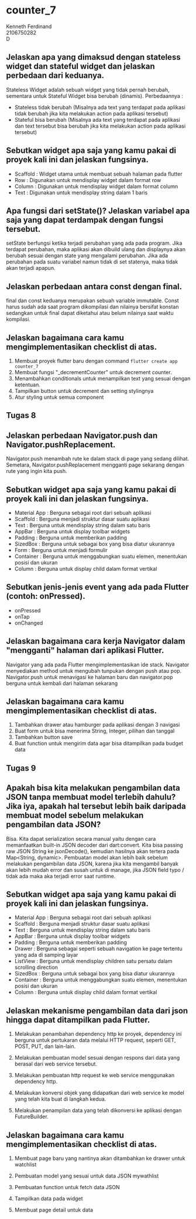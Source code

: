 # counter_7

Kenneth Ferdinand <br>
2106750282 <br>
D

## Jelaskan apa yang dimaksud dengan stateless widget dan stateful widget dan jelaskan perbedaan dari keduanya.

Stateless Widget adalah sebuah widget yang tidak pernah berubah, sementara untuk Stateful Widget bisa berubah (dinamis).
Perbedaannya :

- Stateless tidak berubah (Misalnya ada text yang terdapat pada aplikasi tidak berubah jika kita melakukan action pada aplikasi tersebut)
- Stateful bisa berubah (Misalnya ada text yang terdapat pada aplikasi dan text tersebut bisa berubah jika kita melakukan action pada aplikasi tersebut)

##  Sebutkan widget apa saja yang kamu pakai di proyek kali ini dan jelaskan fungsinya.

- Scaffold : Widget utama untuk membuat sebuah halaman pada flutter
- Row      : Digunakan untuk mendisplay widget dalam format row
- Column   : Digunakan untuk mendisplay widget dalam format column
- Text     : Digunakan untuk mendisplay string dalam 1 baris

##  Apa fungsi dari setState()? Jelaskan variabel apa saja yang dapat terdampak dengan fungsi tersebut.

setState berfungsi ketika terjadi perubahan yang ada pada program. Jika terdapat perubahan, maka aplikasi akan dibuild ulang dan displaynya akan berubah sesuai dengan state yang mengalami perubahan. Jika ada perubahan pada suatu variabel namun tidak di set statenya, maka tidak akan terjadi apapun.

## Jelaskan perbedaan antara const dengan final.

final dan const keduanya merupakan sebuah variable immutable. Const harus sudah ada saat program dikompilasi dan nilainya bersifat konstan sedangkan untuk final dapat diketahui atau belum nilainya saat waktu kompilasi.

## Jelaskan bagaimana cara kamu mengimplementasikan checklist di atas.

1. Membuat proyek flutter baru dengan command `flutter create app counter_7`
2. Membuat fungsi "_decrementCounter" untuk decrement counter.
3. Menambahkan conditionals untuk menampilkan text yang sesuai dengan ketentuan.
4. Tampilkan button untuk decrement dan setting stylingnya
5. Atur styling untuk semua component

## Tugas 8

##  Jelaskan perbedaan Navigator.push dan Navigator.pushReplacement.

Navigator.push menambah rute ke dalam stack di page yang sedang dilihat. Semetara, Navigator.pushReplacement mengganti page sekarang dengan rute yang ingin kita push.

## Sebutkan widget apa saja yang kamu pakai di proyek kali ini dan jelaskan fungsinya.

- Material App : Berguna sebagai root dari sebuah aplikasi
- Scaffold : Berguna menjadi struktur dasar suatu aplikasi 
- Text : Berguna untuk mendisplay string dalam satu baris
- AppBar : Berguna untuk display toolbar widgets 
- Padding : Berguna untuk memberikan padding
- SizedBox : Berguna untuk sebagai box yang bisa diatur ukurannya
- Form : Berguna untuk menjadi formulir
- Container : Berguna untuk menggabungkan suatu elemen, menentukan posisi dan ukuran
- Column : Berguna untuk display child dalam format vertikal

##  Sebutkan jenis-jenis event yang ada pada Flutter (contoh: onPressed).

- onPressed
- onTap
- onChanged

## Jelaskan bagaimana cara kerja Navigator dalam "mengganti" halaman dari aplikasi Flutter.

Navigator yang ada pada Flutter mengimplementasikan ide stack. Navigator menyediakan method untuk mengubah tunpukan dengan push atau pop. Navigator.push untuk menavigasi ke halaman baru dan navigator.pop berguna untuk kembali dari halaman sekarang

## Jelaskan bagaimana cara kamu mengimplementasikan checklist di atas.

1. Tambahkan drawer atau hamburger pada aplikasi dengan 3 navigasi
2. Buat form untuk bisa menerima String, Integer, pilihan dan tanggal
3. Tambahkan button save
4. Buat function untuk mengirim data agar bisa ditampilkan pada budget data

## Tugas 9

## Apakah bisa kita melakukan pengambilan data JSON tanpa membuat model terlebih dahulu? Jika iya, apakah hal tersebut lebih baik daripada membuat model sebelum melakukan pengambilan data JSON?

Bisa. Kita dapat serialization secara manual yaitu dengan cara memanfaatkan built-in JSON decoder dari dart:convert. Kita bisa passing raw JSON String ke jsonDecode(), kemudian hasilnya akan tertera pada Map<String, dynamic>. Pembuatan model akan lebih baik sebelum melakukan pengambilan data JSON, karena jika kita mengambil banyak akan lebih mudah error dan susah untuk di manage, jika JSON field typo / tidak ada maka aka terjadi error saat runtime.

##  Sebutkan widget apa saja yang kamu pakai di proyek kali ini dan jelaskan fungsinya.

- Material App : Berguna sebagai root dari sebuah aplikasi
- Scaffold : Berguna menjadi struktur dasar suatu aplikasi 
- Text : Berguna untuk mendisplay string dalam satu baris
- AppBar : Berguna untuk display toolbar widgets 
- Padding : Berguna untuk memberikan padding
- Drawer : Berguna sebagai seperti sebuah navigation ke page tertentu yang ada di samping layar
- ListView : Berguna untuk mendisplay children satu persatu dalam scrolling direction
- SizedBox : Berguna untuk sebagai box yang bisa diatur ukurannya
- Container : Berguna untuk menggabungkan suatu elemen, menentukan posisi dan ukuran
- Column : Berguna untuk display child dalam format vertikal

## Jelaskan mekanisme pengambilan data dari json hingga dapat ditampilkan pada Flutter.

1. Melakukan penambahan dependency http ke proyek, dependency ini berguna untuk pertukaran data melalui HTTP request, seperti GET, POST, PUT, dan lain-lain.

2. Melakukan pembuatan model sesuai dengan respons dari data yang berasal dari web service tersebut.

3. Melakukan pembuatan http request ke web service menggunakan dependency http.

4. Melakukan konversi objek yang didapatkan dari web service ke model yang telah kita buat di langkah kedua.

5. Melakukan penampilan data yang telah dikonversi ke aplikasi dengan FutureBuilder.

##  Jelaskan bagaimana cara kamu mengimplementasikan checklist di atas.

1. Membuat page baru yang nantinya akan ditambahkan ke drawer untuk watchlist

2. Pembuatan model yang sesuai untuk data JSON mywathlist

3. Pembuatan function untuk fetch data JSON

4. Tampilkan data pada widget

5. Membuat page detail untuk data


